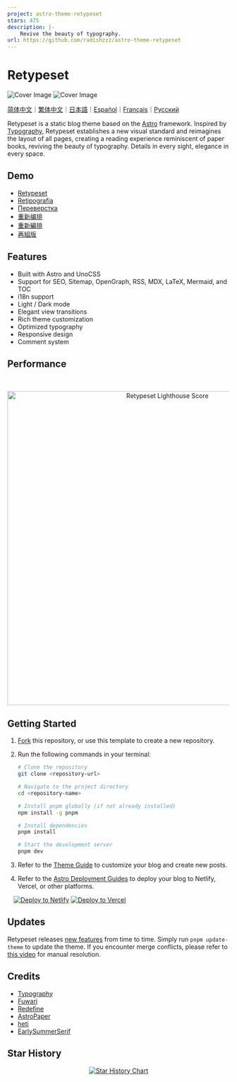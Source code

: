 ```yaml
---
project: astro-theme-retypeset
stars: 475
description: |-
    Revive the beauty of typography.
url: https://github.com/radishzzz/astro-theme-retypeset
---
```


# Retypeset

![Cover Image](assets/images/v1/retypeset-en-desktop.webp)
![Cover Image](assets/images/v1/retypeset-en-mobile.webp)

[简体中文](assets/docs/README.zh.md)｜[繁体中文](assets/docs/README.zh-tw.md)｜[日本語](assets/docs/README.ja.md)｜[Español](assets/docs/README.es.md)｜[Français](assets/docs/README.fr.md)｜[Русский](assets/docs/README.ru.md)

Retypeset is a static blog theme based on the [Astro](https://astro.build/) framework. Inspired by [Typography](https://astro-theme-typography.vercel.app/), Retypeset establishes a new visual standard and reimagines the layout of all pages, creating a reading experience reminiscent of paper books, reviving the beauty of typography. Details in every sight, elegance in every space.

## Demo

- [Retypeset](https://retypeset.radishzz.cc/en/)
- [Retipografía](https://retypeset.radishzz.cc/es/)
- [Переверстка](https://retypeset.radishzz.cc/ru/)
- [重新编排](https://retypeset.radishzz.cc/)
- [重新編排](https://retypeset.radishzz.cc/zh-tw/)
- [再組版](https://retypeset.radishzz.cc/ja/)

## Features

- Built with Astro and UnoCSS
- Support for SEO, Sitemap, OpenGraph, RSS, MDX, LaTeX, Mermaid, and TOC
- i18n support
- Light / Dark mode
- Elegant view transitions
- Rich theme customization
- Optimized typography
- Responsive design
- Comment system

## Performance

<br>
<p align="center">
  <a href="https://pagespeed.web.dev/analysis?url=https%3A%2F%2Fretypeset.radishzz.cc%2Fen%2F&form_factor=desktop">
    <img width="710" alt="Retypeset Lighthouse Score" src="assets/images/retypeset-lighthouse-score.svg">
  <a>
</p>

## Getting Started

1. [Fork](https://github.com/radishzzz/astro-theme-retypeset/fork) this repository, or use this template to create a new repository.
2. Run the following commands in your terminal:

   ```bash
   # Clone the repository
   git clone <repository-url>

   # Navigate to the project directory
   cd <repository-name>

   # Install pnpm globally (if not already installed)
   npm install -g pnpm

   # Install dependencies
   pnpm install

   # Start the development server
   pnpm dev
   ```

3. Refer to the [Theme Guide](https://retypeset.radishzz.cc/en/posts/theme-guide/) to customize your blog and create new posts.
4. Refer to the [Astro Deployment Guides](https://docs.astro.build/en/guides/deploy/) to deploy your blog to Netlify, Vercel, or other platforms.

&emsp;[![Deploy to Netlify](assets/images/deploy-netlify.svg)](https://app.netlify.com/start) [![Deploy to Vercel](assets/images/deploy-vercel.svg)](https://vercel.com/new)

## Updates

Retypeset releases [new features](https://github.com/radishzzz/astro-theme-retypeset/issues/18) from time to time. Simply run `pnpm update-theme` to update the theme. If you encounter merge conflicts, please refer to [this video](https://youtu.be/lz5OuKzvadQ?si=sH_ALNgqxrYqNVQT) for manual resolution.

## Credits

- [Typography](https://github.com/moeyua/astro-theme-typography)
- [Fuwari](https://github.com/saicaca/fuwari)
- [Redefine](https://github.com/EvanNotFound/hexo-theme-redefine)
- [AstroPaper](https://github.com/satnaing/astro-paper)
- [heti](https://github.com/sivan/heti)
- [EarlySummerSerif](https://github.com/GuiWonder/EarlySummerSerif)

## Star History

<p align="center">
<a href="https://star-history.com/#radishzzz/astro-theme-retypeset&Date">
  <picture>
    <source media="(prefers-color-scheme: dark)" srcset="https://api.star-history.com/svg?repos=radishzzz/astro-theme-retypeset&type=Date&theme=dark" />
    <source media="(prefers-color-scheme: light)" srcset="https://api.star-history.com/svg?repos=radishzzz/astro-theme-retypeset&type=Date" />
    <img alt="Star History Chart" src="https://api.star-history.com/svg?repos=radishzzz/astro-theme-retypeset&type=Date" />
  </picture>
</p>

